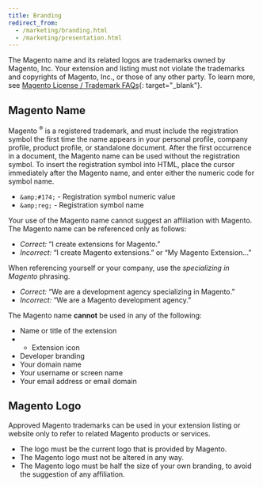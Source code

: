 ```yaml
---
title: Branding
redirect_from:
  - /marketing/branding.html
  - /marketing/presentation.html
---
```


The Magento name and its related logos are trademarks owned by Magento, Inc. Your extension and listing must not violate the trademarks and copyrights of Magento, Inc., or those of any other party. To learn more, see [Magento License / Trademark FAQs][1]{: target="_blank"}.

## Magento Name

Magento <sup>®</sup> is a registered trademark, and must include the registration symbol the first time the name appears in your personal profile, company profile, product profile, or standalone document. After the first occurrence in a document, the Magento name can be used without the registration symbol. To insert the  registration symbol into HTML, place the cursor immediately after the Magento name, and enter either the numeric code for symbol name.

- `&amp;#174;` - Registration symbol numeric value
- `&amp;reg;` - Registration symbol name

Your use of the Magento name cannot suggest an affiliation with Magento. The Magento name can be referenced only as follows:

- _Correct:_ “I create extensions for Magento.”
- _Incorrect:_ “I create Magento extensions.” or “My Magento Extension...”

When referencing yourself or your company, use the _specializing in Magento_ phrasing.

- _Correct:_ “We are a development agency specializing in Magento.”
- _Incorrect:_ “We are a Magento development agency.”

The Magento name **cannot** be used in any of the following:

- Name or title of the extension
- - Extension icon
- Developer branding
- Your domain name
- Your username or screen name
- Your email address or email domain

## Magento Logo

Approved Magento trademarks can be used in your extension listing or website only to refer to related Magento products or services.

* The logo must be the current logo that is provided by Magento.
* The Magento logo must not be altered in any way.
* The Magento logo must be half the size of your own branding, to avoid the suggestion of any affiliation.

[1]: https://magento.com/legal/licensing

